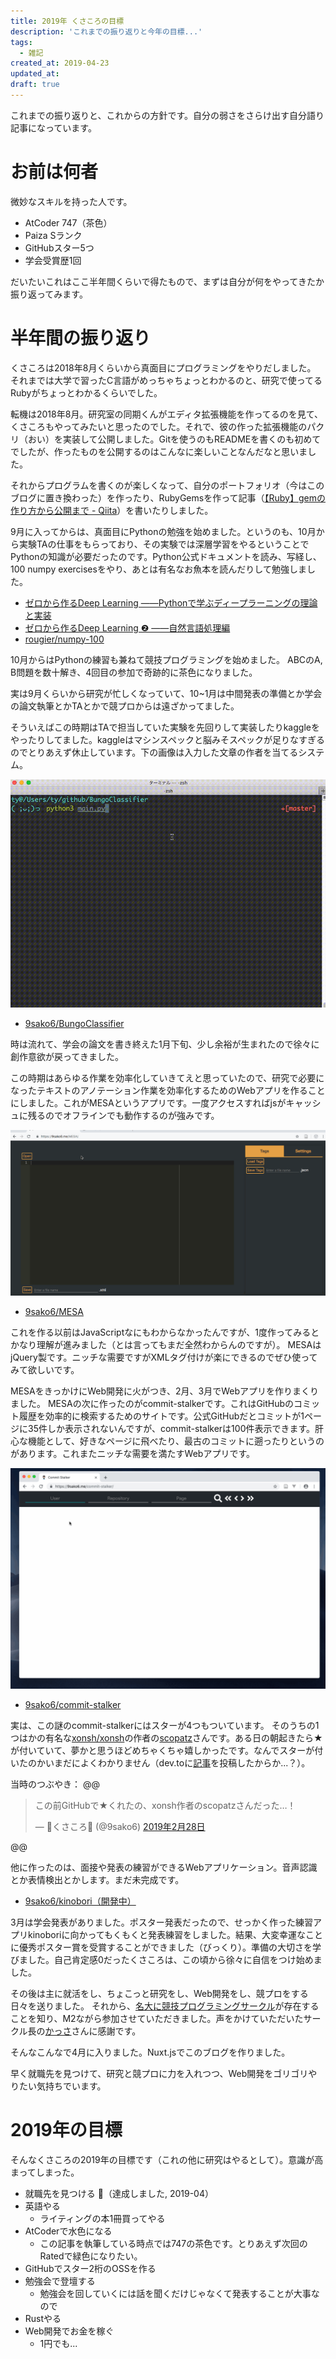 ```yaml
---
title: 2019年 くさころの目標
description: 'これまでの振り返りと今年の目標...'
tags:
  - 雑記
created_at: 2019-04-23
updated_at:
draft: true
---
```


これまでの振り返りと、これからの方針です。自分の弱さをさらけ出す自分語り記事になっています。

# お前は何者
微妙なスキルを持った人です。

- AtCoder 747（茶色）
- Paiza Sランク
- GitHubスター5つ
- 学会受賞歴1回

だいたいこれはここ半年間くらいで得たもので、まずは自分が何をやってきたか振り返ってみます。

# 半年間の振り返り
くさころは2018年8月くらいから真面目にプログラミングをやりだしました。
それまでは大学で習ったC言語がめっちゃちょっとわかるのと、研究で使ってるRubyがちょっとわかるくらいでした。

転機は2018年8月。研究室の同期くんがエディタ拡張機能を作ってるのを見て、くさころもやってみたいと思ったのでした。それで、彼の作った拡張機能のパクリ（おい）を実装して公開しました。Gitを使うのもREADMEを書くのも初めてでしたが、作ったものを公開するのはこんなに楽しいことなんだなと思いました。

それからプログラムを書くのが楽しくなって、自分のポートフォリオ（今はこのブログに置き換わった）を作ったり、RubyGemsを作って記事（[【Ruby】gemの作り方から公開まで - Qiita](https://qiita.com/9sako6/items/72994b8b1c00af4e61fe)）を書いたりしました。

9月に入ってからは、真面目にPythonの勉強を始めました。というのも、10月から実験TAの仕事をもらっており、その実験では深層学習をやるということでPythonの知識が必要だったのです。Python公式ドキュメントを読み、写経し、
100 numpy exercisesをやり、あとは有名なお魚本を読んだりして勉強しました。

- [ゼロから作るDeep Learning ――Pythonで学ぶディープラーニングの理論と実装](https://www.oreilly.co.jp/books/9784873117584/)
- [ゼロから作るDeep Learning ❷ ――自然言語処理編](https://www.oreilly.co.jp/books/9784873118369/)
- [rougier/numpy-100](https://github.com/rougier/numpy-100)

10月からはPythonの練習も兼ねて競技プログラミングを始めました。
ABCのA, B問題を数十解き、4回目の参加で奇跡的に茶色になりました。

実は9月くらいから研究が忙しくなっていて、10~1月は中間発表の準備とか学会の論文執筆とかTAとかで競プロからは遠ざかってました。

そういえばこの時期はTAで担当していた実験を先回りして実装したりkaggleをやったりしてました。kaggleはマシンスペックと脳みそスペックが足りなすぎるのでとりあえず休止しています。下の画像は入力した文章の作者を当てるシステム。

![bungo](https://raw.githubusercontent.com/9sako6/BungoClassifier/master/samples/demo1.gif)

- [9sako6/BungoClassifier](https://github.com/9sako6/BungoClassifier)

時は流れて、学会の論文を書き終えた1月下旬、少し余裕が生まれたので徐々に創作意欲が戻ってきました。

この時期はあらゆる作業を効率化していきてえと思っていたので、研究で必要になったテキストのアノテーション作業を効率化するためのWebアプリを作ることにしました。これがMESAというアプリです。一度アクセスすればjsがキャッシュに残るのでオフラインでも動作するのが強みです。

![mesa](https://raw.githubusercontent.com/9sako6/MESA/master/images/demo.gif)

- [9sako6/MESA](https://9sako6.github.io/MESA)

これを作る以前はJavaScriptなにもわからなかったんですが、1度作ってみるとかなり理解が進みました（とは言ってもまだ全然わからんのですが）。
MESAはjQuery製です。ニッチな需要ですがXMLタグ付けが楽にできるのでぜひ使ってみて欲しいです。

MESAをきっかけにWeb開発に火がつき、2月、3月でWebアプリを作りまくりました。
MESAの次に作ったのがcommit-stalkerです。これはGitHubのコミット履歴を効率的に検索するためのサイトです。公式GitHubだとコミットが1ページに35件しか表示されないんですが、commit-stalkerは100件表示できます。肝心な機能として、好きなページに飛べたり、最古のコミットに遡ったりというのがあります。これまたニッチな需要を満たすWebアプリです。

![commit-stalker](https://raw.githubusercontent.com/9sako6/commit-stalker/master/figs/demo.gif)

- [9sako6/commit-stalker](https://9sako6.github.io/commit-stalker)


実は、この謎のcommit-stalkerにはスターが4つもついています。
そのうちの1つはかの有名な[xonsh/xonsh](https://github.com/xonsh/xonsh)の作者の[scopatz](https://github.com/scopatz)さんです。ある日の朝起きたら★が付いていて、夢かと思うほどめちゃくちゃ嬉しかったです。なんでスターが付いたのかいまだによくわかりません（dev.toに[記事](https://dev.to/9sako6/i-built-the-web-app-to-search-commits-on-github-3l82)を投稿したからか...？）。

当時のつぶやき：
@@<blockquote class="twitter-tweet" data-lang="ja"><p lang="ja" dir="ltr">この前GitHubで★くれたの、xonsh作者のscopatzさんだった…！</p>&mdash; 🌾くさころ🌾 (@9sako6) <a href="https://twitter.com/9sako6/status/1100917138049527808?ref_src=twsrc%5Etfw">2019年2月28日</a></blockquote>
<script async src="https://platform.twitter.com/widgets.js" charset="utf-8"></script>
@@

他に作ったのは、面接や発表の練習ができるWebアプリケーション。音声認識とか表情検出とかします。まだ未完成です。

- [9sako6/kinobori（開発中）](https://9sako6.github.io/kinobori)

3月は学会発表がありました。ポスター発表だったので、せっかく作った練習アプリkinoboriに向かってもくもくと発表練習をしました。結果、大変幸運なことに優秀ポスター賞を受賞することができました（びっくり）。準備の大切さを学びました。自己肯定感0だったくさころは、この頃から徐々に自信をつけ始めました。

その後は主に就活をし、ちょこっと研究をし、Web開発をし、競プロをする日々を送りました。
それから、[名大に競技プログラミングサークル](https://yang33-kassa.jp/post/meidai-procon-circle/)が存在することを知り、M2ながら参加させていただきました。声をかけていただいたサークル長の[かっさ](https://twitter.com/__KasSA)さんに感謝です。

そんなこんなで4月に入りました。Nuxt.jsでこのブログを作りました。

早く就職先を見つけて、研究と競プロに力を入れつつ、Web開発をゴリゴリやりたい気持ちでいます。

# 2019年の目標
そんなくさころの2019年の目標です（これの他に研究はやるとして）。意識が高まってしまった。

- 就職先を見つける 🎉（達成しました, 2019-04）
- 英語やる
  - ライティングの本1冊買ってやる
- AtCoderで水色になる
  - この記事を執筆している時点では747の茶色です。とりあえず次回のRatedで緑色になりたい。
- GitHubでスター2桁のOSSを作る
- 勉強会で登壇する
  - 勉強会を回していくには話を聞くだけじゃなくて発表することが大事なので
- Rustやる
- Web開発でお金を稼ぐ
  - 1円でも...

